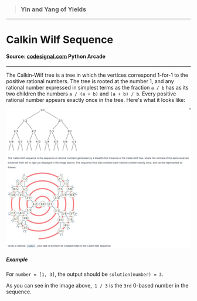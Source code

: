 > ### Yin and Yang of Yields

---

# Calkin Wilf Sequence

#### Source: [codesignal.com](https://codesignal.com/) Python Arcade

---

The Calkin-Wilf tree is a tree in which the vertices correspond 1-for-1 to the positive rational numbers. The tree is rooted at the number 1, and any rational number expressed in simplest terms as the fraction `a / b` has as its two children the numbers `a / (a + b)` and `(a + b) / b`. Every positive rational number appears exactly once in the tree. Here's what it looks like:

![Calkin Wilf Sequence - screnshot: codesignal.com](calkin-wilf-sequence.jpg)

##### Example

For `number = [1, 3]`, the output should be
`solution(number) = 3`.

As you can see in the image above,` 1 / 3` is the `3rd` 0-based number in the sequence.
